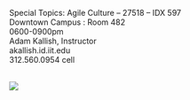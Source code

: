Special Topics: Agile Culture – 27518 – IDX 597<br>
Downtown Campus : Room 482<br>
0600-0900pm<br>
Adam Kallish, Instructor<br>
akallish.id.iit.edu<br>
312.560.0954 cell<br>
<br>

<a href="https://zenhub.com"><img src="https://raw.githubusercontent.com/ZenHubIO/support/master/zenhub-badge.png"></a>

